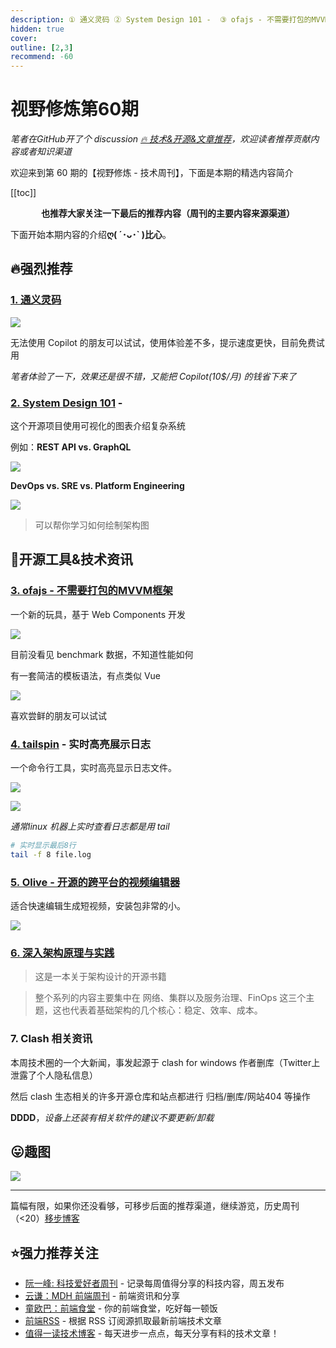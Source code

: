 ```yaml
---
description: ① 通义灵码 ② System Design 101 -  ③ ofajs - 不需要打包的MVVM框架 ④ tailspin - 实时高亮展示日志 ⑤ Olive - 开源的跨平台的视频编辑器 ⑥ 深入架构原理与实践 ⑦ Clash 相关资讯
hidden: true
cover: 
outline: [2,3]
recommend: -60
---
```


# 视野修炼第60期
*笔者在GitHub开了个 discussion [🔥 技术&开源&文章推荐](https://github.com/ATQQ/sugar-blog/discussions/123)，欢迎读者推荐贡献内容或者知识渠道*

欢迎来到第 60 期的【视野修炼 - 技术周刊】，下面是本期的精选内容简介

[[toc]]

<center>

**​也推荐大家关注一下最后的推荐内容（周刊的主要内容来源渠道）**
</center>

下面开始本期内容的介绍**ღ( ´･ᴗ･` )比心**。
## 🔥强烈推荐
### [1. 通义灵码](https://tongyi.aliyun.com/lingma)
![](https://img.cdn.sugarat.top/mdImg/MTY5OTE3MzA3NjczMA==699173076730)

无法使用 Copilot 的朋友可以试试，使用体验差不多，提示速度更快，目前免费试用

*笔者体验了一下，效果还是很不错，又能把 Copilot(10$/月) 的钱省下来了*

### [2. System Design 101](https://github.com/ByteByteGoHq/system-design-101#rest-api-vs-graphql) - 

这个开源项目使用可视化的图表介绍复杂系统

例如：**REST API vs. GraphQL**

![](https://img.cdn.sugarat.top/mdImg/MTY5OTE3OTQwNjU2NA==699179406564)

**DevOps vs. SRE vs. Platform Engineering**

![](https://img.cdn.sugarat.top/mdImg/MTY5OTE3OTcyMjY5MQ==699179722691)

>可以帮你学习如何绘制架构图

## 🔧开源工具&技术资讯
### [3. ofajs - 不需要打包的MVVM框架](https://ofajs.com/cn/index.html)
一个新的玩具，基于 Web Components 开发

![](https://img.cdn.sugarat.top/mdImg/MTY5OTE3MjY0NDE1NA==699172644154)

目前没看见 benchmark 数据，不知道性能如何

有一套简洁的模板语法，有点类似 Vue

![](https://img.cdn.sugarat.top/mdImg/MTY5OTE3Mjg0NDE3NQ==699172844175)

喜欢尝鲜的朋友可以试试

### [4. tailspin](https://github.com/bensadeh/tailspin) - 实时高亮展示日志

一个命令行工具，实时高亮显示日志文件。

![](https://img.cdn.sugarat.top/mdImg/MTY5OTE3NTcxNzUzNQ==699175717535)

![](https://img.cdn.sugarat.top/mdImg/MTY5OTE3NDIyODgyNQ==699174228825)

*通常linux 机器上实时查看日志都是用 tail*
```sh
# 实时显示最后8行
tail -f 8 file.log
```
### [5. Olive - 开源的跨平台的视频编辑器](https://github.com/olive-editor/olive)

适合快速编辑生成短视频，安装包非常的小。

![](https://img.cdn.sugarat.top/mdImg/MTY5OTE3NTMxMTM1OQ==699175311359)

### [6. 深入架构原理与实践](https://www.thebyte.com.cn/)
>这是一本关于架构设计的开源书籍

>整个系列的内容主要集中在 网络、集群以及服务治理、FinOps 这三个主题，这也代表着基础架构的几个核心：稳定、效率、成本。

### 7. Clash 相关资讯
本周技术圈的一个大新闻，事发起源于 clash for windows 作者删库（Twitter上泄露了个人隐私信息）

然后 clash 生态相关的许多开源仓库和站点都进行 归档/删库/网站404 等操作

**DDDD**，*设备上还装有相关软件的建议不要更新/卸载*

## 😛趣图
![](https://img.cdn.sugarat.top/mdImg/MTY5OTE3Mjk1OTM3Mg==699172959372)

---

篇幅有限，如果你还没看够，可移步后面的推荐渠道，继续游览，历史周刊（<20）[移步博客](https://sugarat.top/weekly/index.html)

## ⭐️强力推荐关注
* [阮一峰: 科技爱好者周刊](https://www.ruanyifeng.com/blog/archives.html) - 记录每周值得分享的科技内容，周五发布
* [云谦：MDH 前端周刊](https://mdhweekly.com/) - 前端资讯和分享
* [童欧巴：前端食堂](https://github.com/Geekhyt/weekly) - 你的前端食堂，吃好每一顿饭
* [前端RSS](https://fed.chanceyu.com/) - 根据 RSS 订阅源抓取最新前端技术文章
* [值得一读技术博客](https://daily-blog.chlinlearn.top/) - 每天进步一点点，每天分享有料的技术文章！
